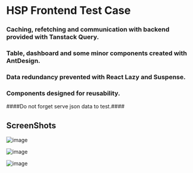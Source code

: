 # HSP Frontend Test Case


### Caching, refetching and communication with backend provided with Tanstack Query.
### Table, dashboard and some minor components created with AntDesign.
### Data redundancy prevented with React Lazy and Suspense.
### Components designed for reusability.

####Do not forget serve json data to test.####

## ScreenShots

![image](https://github.com/MiqeWazowhiskey/hsp-frontend-test-case/assets/91954535/215d4ec4-b8ca-4851-b933-ab5f4a27cd13)

![image](https://github.com/MiqeWazowhiskey/hsp-frontend-test-case/assets/91954535/fb3dc85d-cef1-42f2-8988-ad8beebe1276)

![image](https://github.com/MiqeWazowhiskey/hsp-frontend-test-case/assets/91954535/57613cb5-38a9-43e1-89ab-fc08e2a0e09c)



